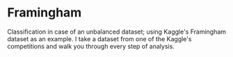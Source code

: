 # Framingham
Classification in case of an unbalanced dataset; using Kaggle's Framingham dataset as an example.
I take a dataset from one of the Kaggle's competitions and walk you through every step of analysis.
